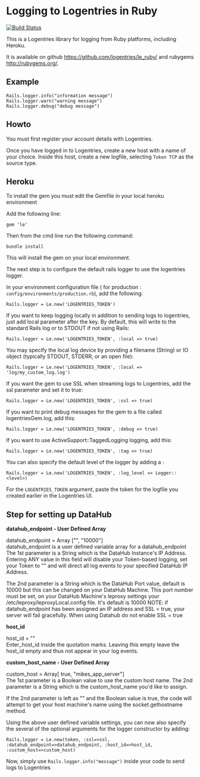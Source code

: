 Logging to Logentries in Ruby
=============================

[![Build Status](https://travis-ci.org/logentries/le_ruby.svg?branch=master)](https://travis-ci.org/m0wfo/le_ruby)

This is a Logentries library for logging from Ruby platforms, including Heroku.

It is available on github <https://github.com/logentries/le_ruby/> and rubygems
<http://rubygems.org/>.


Example
-------

    Rails.logger.info("information message")
    Rails.logger.warn("warning message")
    Rails.logger.debug("debug message")


Howto
-----

You must first register your account details with Logentries.

Once you have logged in to Logentries, create a new host with a name of your choice.
Inside this host, create a new logfile, selecting `Token TCP` as the source type.

Heroku
------

To install the gem you must edit the Gemfile in your local heroku environment

Add the following line:

    gem 'le'

Then from the cmd line run the following command:

    bundle install

This will install the gem on your local environment.

The next step is to configure the default rails logger to use the logentries
logger.  


In your environment configuration file ( for production : `config/environments/production.rb`), add the following:

    Rails.logger = Le.new('LOGENTRIES_TOKEN')

If you want to keep logging locally in addition to sending logs to logentries, just add local parameter after the key.
By default, this will write to the standard Rails log or to STDOUT if not using Rails:

    Rails.logger = Le.new('LOGENTRIES_TOKEN', :local => true)

You may specify the local log device by providing a filename (String) or IO object (typically STDOUT, STDERR, or an open file):

    Rails.logger = Le.new('LOGENTRIES_TOKEN', :local => 'log/my_custom_log.log')

If you want the gem to use SSL when streaming logs to Logentries, add the ssl parameter and set it to true:

    Rails.logger = Le.new('LOGENTRIES_TOKEN', :ssl => true)

If you want to print debug messages for the gem to a file called logentriesGem.log, add this:

	Rails.logger = Le.new('LOGENTRIES_TOKEN', :debug => true)

If you want to use ActiveSupport::TaggedLogging logging, add this:

    Rails.logger = Le.new('LOGENTRIES_TOKEN', :tag => true)

You can also specify the default level of the logger by adding a :

    Rails.logger = Le.new('LOGENTRIES_TOKEN', :log_level => Logger::<level>)

For the `LOGENTRIES_TOKEN` argument, paste the token for the logfile you created earlier in the Logentries UI.

Step for setting up DataHub 
---------------------------

**datahub_endpoint - User Defined Array**

datahub_endpoint = Array ["", "10000"]  
datahub_endpoint is a user defined variable array for a datahub_endpoint
The 1st parameter is a String which is the DataHub Instance's IP Address.  Entering ANY value in this field will disable your Token-based
logging, set your Token to "" and will direct all log events to your specified DataHub IP Address.

The 2nd parameter is a String which is the DataHub Port value, default is 10000 but this can be changed on your DataHub Machine.
This port number must be set, on your DataHub Machine's leproxy settings your /etc/leproxy/leproxyLocal.config file.  It's default is 10000
NOTE: if datahub_endpoint has been assigned an IP address and SSL = true, your server will fail gracefully.
When using Datahub do not enable SSL = true  


**host_id**

host_id = ""  
Enter_host_id inside the quotation marks.  Leaving this empty leave the host_id empty and thus not appear in your log events.


**custom_host_name - User Defined Array**

custom_host = Array[ true, "mikes_app_server"]         
The 1st parameter is a Boolean value to use the custom host name.
The 2nd parameter is a String which is the custom_host_name you'd like to assign.  

If the 2nd parameter is left as "" and the Boolean value is true, the code will attempt to get your host machine's name using the socket.gethostname method.



Using the above user defined variable settings, you can now also specify the several of the optional arguments for the logger constructor by adding:

    Rails.logger = Le.new(token, :ssl=>ssl, :datahub_endpoint=>datahub_endpoint, :host_id=>host_id, :custom_host=>custom_host)


Now, simply use `Rails.logger.info("message")` inside your code to send logs to Logentries
